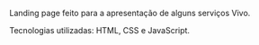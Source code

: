 Landing page feito para a apresentação de alguns serviços Vivo.

Tecnologias utilizadas: HTML, CSS e JavaScript.
 
